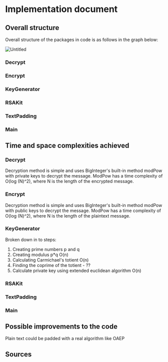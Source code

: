 # Implementation document

## Overall structure

Overall structure of the packages in code is as follows in the graph below:

![Untitled](https://user-images.githubusercontent.com/48138976/147099306-6eef2421-d7f6-4260-9732-4b912dfb0534.png)

### Decrypt

### Encrypt

### KeyGenerator

### RSAKit

### TextPadding

### Main

## Time and space complexities achieved

### Decrypt

Decryption method is simple and uses BigInteger's built-in method modPow with private keys to decrypt the message. ModPow has a time complexity of O(log (N)^2), where N is the length of the encrypted message.

### Encrypt

Decryption method is simple and uses BigInteger's built-in method modPow with public keys to decrypt the message. ModPow has a time complexity of O(log (N)^2), where N is the length of the plaintext message.

### KeyGenerator

Broken down in to steps:

1. Creating prime numbers p and q
2. Creating modulus p*q O(n)
3. Calculating Carmichael's totient O(n)
4. Finding the coprime of the totient - ??
5. Calculate private key using extended euclidean algorithm O(n)


### RSAKit

### TextPadding

### Main

## Possible improvements to the code

Plain text could be padded with a real algorithm like OAEP

## Sources
